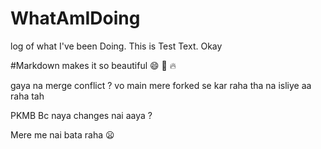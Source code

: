 # WhatAmIDoing
log of what I've been Doing.
This is Test Text.
Okay

#Markdown makes it so beautiful :smile: :kiss: :fire:

gaya na merge conflict ? vo main mere forked se kar raha tha na isliye aa raha tah 

PKMB
Bc naya changes nai aaya ?

Mere me nai bata raha :frowning:
